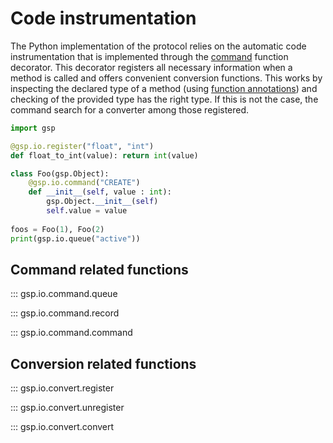 
# Code instrumentation

The Python implementation of the protocol relies on the automatic code
instrumentation that is implemented through the
[command](#gsp.io.command.command) function decorator. This decorator
registers all necessary information when a method is called and offers
convenient conversion functions. This works by inspecting the declared
type of a method (using [function
annotations](https://peps.python.org/pep-3107/)) and checking of the
provided type has the right type. If this is not the case, the command
search for a converter among those registered.

```python tabs="Code instrumentation | Output" exec="true" source="tabbed-left" result="pycon"
import gsp

@gsp.io.register("float", "int")
def float_to_int(value): return int(value)

class Foo(gsp.Object):
    @gsp.io.command("CREATE")
    def __init__(self, value : int):
        gsp.Object.__init__(self)
        self.value = value
        
foos = Foo(1), Foo(2)
print(gsp.io.queue("active"))
```

## Command related functions

::: gsp.io.command.queue

::: gsp.io.command.record

::: gsp.io.command.command

## Conversion related functions

::: gsp.io.convert.register

::: gsp.io.convert.unregister

::: gsp.io.convert.convert



